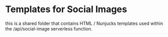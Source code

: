 # Templates for Social Images

this is a shared folder that contains HTML / Nunjucks templates used within the /api/social-image serverless function.
